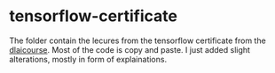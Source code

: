 # tensorflow-certificate

The folder contain the lecures from the tensorflow certificate from the [dlaicourse](https://github.com/lmoroney/dlaicourse). Most of the code is copy and paste. I just added slight alterations, mostly in form of explainations.
